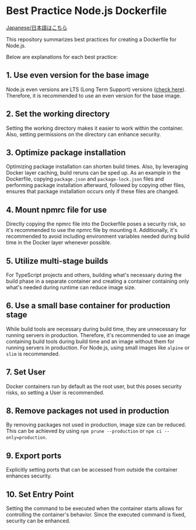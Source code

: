# Best Practice Node.js Dockerfile

[Japanese/日本語はこちら](https://github.com/Ko1103/nodejs-docker/blob/main/README.japanese.md)

This repository summarizes best practices for creating a Dockerfile for Node.js.

Below are explanations for each best practice:

## 1. Use even version for the base image

Node.js even versions are LTS (Long Term Support) versions ([check here](https://nodejs.org/en/about/previous-releases)). Therefore, it is recommended to use an even version for the base image.

## 2. Set the working directory

Setting the working directory makes it easier to work within the container. Also, setting permissions on the directory can enhance security.

## 3. Optimize package installation

Optimizing package installation can shorten build times. Also, by leveraging Docker layer caching, build reruns can be sped up.
As an example in the Dockerfile, copying `package.json` and `package-lock.json` files and performing package installation afterward, followed by copying other files, ensures that package installation occurs only if these files are changed.

## 4. Mount npmrc file for use

Directly copying the npmrc file into the Dockerfile poses a security risk, so it's recommended to use the npmrc file by mounting it.
Additionally, it's recommended to avoid including environment variables needed during build time in the Docker layer whenever possible.

## 5. Utilize multi-stage builds

For TypeScript projects and others, building what's necessary during the build phase in a separate container and creating a container containing only what's needed during runtime can reduce image size.

## 6. Use a small base container for production stage

While build tools are necessary during build time, they are unnecessary for running servers in production. Therefore, it's recommended to use an image containing build tools during build time and an image without them for running servers in production. For Node.js, using small images like `alpine` or `slim` is recommended.

## 7. Set User

Docker containers run by default as the root user, but this poses security risks, so setting a User is recommended.

## 8. Remove packages not used in production

By removing packages not used in production, image size can be reduced. This can be achieved by using `npm prune --production` or `npm ci --only=production`.

## 9. Export ports

Explicitly setting ports that can be accessed from outside the container enhances security.

## 10. Set Entry Point

Setting the command to be executed when the container starts allows for controlling the container's behavior. Since the executed command is fixed, security can be enhanced.
